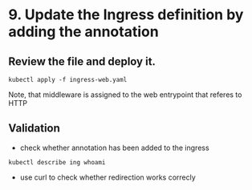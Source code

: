 # 9. Update the Ingress definition by adding the annotation

## Review the file and deploy it. 

```
kubectl apply -f ingress-web.yaml
```

Note, that middleware is assigned to the web entrypoint that referes to HTTP

## Validation


- check whether annotation has been added to the ingress

```
kubectl describe ing whoami
```

- use curl to check whether redirection works correcly